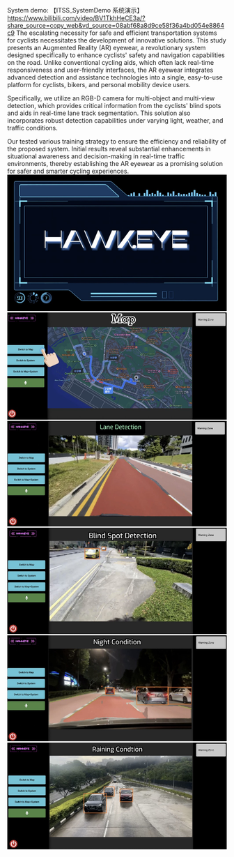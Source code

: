 System demo: 【ITSS_SystemDemo 系统演示】 https://www.bilibili.com/video/BV1TkhHeCE3a/?share_source=copy_web&vd_source=08abf68a8d9ce58f36a4bd054e8864c9
The escalating necessity for safe and efficient transportation systems for cyclists necessitates the development of innovative solutions. This study presents an Augmented Reality (AR) eyewear, a revolutionary system designed specifically to enhance cyclists' safety and navigation capabilities on the road. Unlike conventional cycling aids, which often lack real-time responsiveness and user-friendly interfaces, the AR eyewear integrates advanced detection and assistance technologies into a single, easy-to-use platform for cyclists, bikers, and personal mobility device users.


Specifically, we utilize an RGB-D camera for multi-object and multi-view detection, which provides critical information from the cyclists' blind spots and aids in real-time lane track segmentation. This solution also incorporates robust detection capabilities under varying light, weather, and traffic conditions.


Our tested various training strategy to ensure the efficiency and reliability of the proposed system. Initial results reveal substantial enhancements in situational awareness and decision-making in real-time traffic environments, thereby establishing the AR eyewear as a promising solution for safer and smarter cycling experiences.
![img](https://github.com/pipixiangz/Hawkeye-ITSS/blob/main/imgs/1.jpg)
![img](https://github.com/pipixiangz/Hawkeye-ITSS/blob/main/imgs/2.jpg)
![img](https://github.com/pipixiangz/Hawkeye-ITSS/blob/main/imgs/3.jpg)
![img](https://github.com/pipixiangz/Hawkeye-ITSS/blob/main/imgs/4.jpg)
![img](https://github.com/pipixiangz/Hawkeye-ITSS/blob/main/imgs/5.jpg)
![img](https://github.com/pipixiangz/Hawkeye-ITSS/blob/main/imgs/6.jpg)
